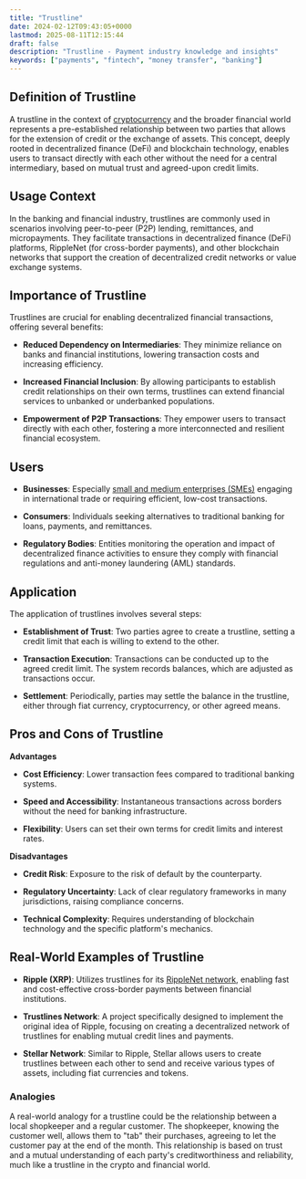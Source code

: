 ```yaml
---
title: "Trustline"
date: 2024-02-12T09:43:05+0000
lastmod: 2025-08-11T12:15:44
draft: false
description: "Trustline - Payment industry knowledge and insights"
keywords: ["payments", "fintech", "money transfer", "banking"]
---
```


## Definition of Trustline

A trustline in the context of [cryptocurrency](https://faisalkhanllc.xyz/resources/payments-wiki/c/cryptocurrency/) and the broader financial world represents a pre-established relationship between two parties that allows for the extension of credit or the exchange of assets. This concept, deeply rooted in decentralized finance (DeFi) and blockchain technology, enables users to transact directly with each other without the need for a central intermediary, based on mutual trust and agreed-upon credit limits.

## Usage Context

In the banking and financial industry, trustlines are commonly used in scenarios involving peer-to-peer (P2P) lending, remittances, and micropayments. They facilitate transactions in decentralized finance (DeFi) platforms, RippleNet (for cross-border payments), and other blockchain networks that support the creation of decentralized credit networks or value exchange systems.

## Importance of Trustline

Trustlines are crucial for enabling decentralized financial transactions, offering several benefits:

- **Reduced Dependency on Intermediaries**: They minimize reliance on banks and financial institutions, lowering transaction costs and increasing efficiency.

- **Increased Financial Inclusion**: By allowing participants to establish credit relationships on their own terms, trustlines can extend financial services to unbanked or underbanked populations.

- **Empowerment of P2P Transactions**: They empower users to transact directly with each other, fostering a more interconnected and resilient financial ecosystem.

## Users

- **Businesses**: Especially [small and medium enterprises (SMEs)](https://faisalkhanllc.xyz/resources/payments-wiki/m/micro-small-and-medium-enterprises-msmes/) engaging in international trade or requiring efficient, low-cost transactions.

- **Consumers**: Individuals seeking alternatives to traditional banking for loans, payments, and remittances.

- **Regulatory Bodies**: Entities monitoring the operation and impact of decentralized finance activities to ensure they comply with financial regulations and anti-money laundering (AML) standards.

## Application

The application of trustlines involves several steps:

- **Establishment of Trust**: Two parties agree to create a trustline, setting a credit limit that each is willing to extend to the other.

- **Transaction Execution**: Transactions can be conducted up to the agreed credit limit. The system records balances, which are adjusted as transactions occur.

- **Settlement**: Periodically, parties may settle the balance in the trustline, either through fiat currency, cryptocurrency, or other agreed means.

## Pros and Cons of Trustline

**Advantages**

- **Cost Efficiency**: Lower transaction fees compared to traditional banking systems.

- **Speed and Accessibility**: Instantaneous transactions across borders without the need for banking infrastructure.

- **Flexibility**: Users can set their own terms for credit limits and interest rates.

**Disadvantages**

- **Credit Risk**: Exposure to the risk of default by the counterparty.

- **Regulatory Uncertainty**: Lack of clear regulatory frameworks in many jurisdictions, raising compliance concerns.

- **Technical Complexity**: Requires understanding of blockchain technology and the specific platform's mechanics.

## Real-World Examples of Trustline

- **Ripple (XRP)**: Utilizes trustlines for its [RippleNet network](https://faisalkhanllc.xyz/resources/payments-wiki/x/xrp-ledger-xrpl/), enabling fast and cost-effective cross-border payments between financial institutions.

- **Trustlines Network**: A project specifically designed to implement the original idea of Ripple, focusing on creating a decentralized network of trustlines for enabling mutual credit lines and payments.

- **Stellar Network**: Similar to Ripple, Stellar allows users to create trustlines between each other to send and receive various types of assets, including fiat currencies and tokens.

### Analogies

A real-world analogy for a trustline could be the relationship between a local shopkeeper and a regular customer. The shopkeeper, knowing the customer well, allows them to "tab" their purchases, agreeing to let the customer pay at the end of the month. This relationship is based on trust and a mutual understanding of each party's creditworthiness and reliability, much like a trustline in the crypto and financial world.